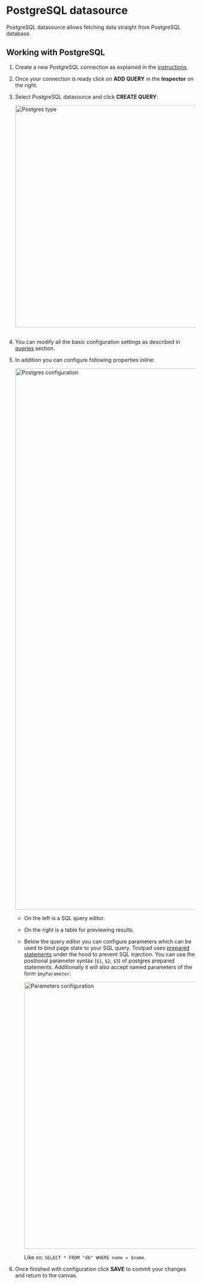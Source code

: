 # PostgreSQL datasource

<p class="description">PostgreSQL datasource allows fetching data straight from PostgreSQL database.</p>

## Working with PostgreSQL

1. Create a new PostgreSQL connection as explained in the [instructions](/toolpad/connecting-to-datasources/connections/#postgresql).

1. Once your connection is ready click on **ADD QUERY** in the **Inspector** on the right.

1. Select PostgreSQL datasource and click **CREATE QUERY**:

   <img src="/static/toolpad/docs/postgres/postgres-1.png" alt="Postgres type" width="590px" style="margin-bottom: 16px;" />

1. You can modify all the basic configuration settings as described in [queries](/toolpad/connecting-to-datasources/queries/) section.

1. In addition you can configure following properties inline:

   <img src="/static/toolpad/docs/postgres/postgres-2.png" alt="Postgres configuration" width="1438px" />

   - On the left is a SQL query editor.

   - On the right is a table for previewing results.

   - Below the query editor you can configure parameters which can be used to bind page state to your SQL query. Toolpad uses [prepared statements](https://www.postgresql.org/docs/current/sql-prepare.html) under the hood to prevent SQL injection. You can use the positional parameter syntax (`$1`, `$2`, `$3`) of postgres prepared statements. Additionally it will also accept named parameters of the form `$myParameter`.

      <img src="/static/toolpad/docs/postgres/postgres-3.png" alt="Parameters configuration" width="709px" />

     Like so: `SELECT * FROM "db" WHERE name = $name`.

1. Once finished with configuration click **SAVE** to commit your changes and return to the canvas.
